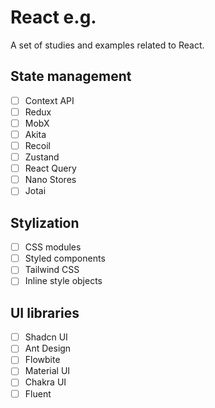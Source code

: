 # React e.g.
A set of studies and examples related to React.

## State management
- [ ] Context API
- [ ] Redux
- [ ] MobX
- [ ] Akita
- [ ] Recoil
- [ ] Zustand
- [ ] React Query
- [ ] Nano Stores
- [ ] Jotai

## Stylization
- [ ] CSS modules
- [ ] Styled components
- [ ] Tailwind CSS
- [ ] Inline style objects

## UI libraries
- [ ] Shadcn UI
- [ ] Ant Design
- [ ] Flowbite
- [ ] Material UI
- [ ] Chakra UI
- [ ] Fluent
